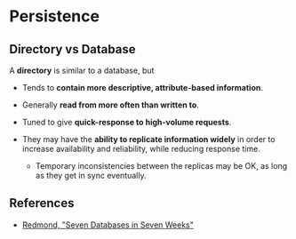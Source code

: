 # Persistence

## Directory vs Database

A **directory** is similar to a database, but

-   Tends to **contain more descriptive, attribute-based information**.

-   Generally **read from more often than written to**.

-   Tuned to give **quick-response to high-volume requests**.

-   They may have the **ability to replicate information widely** in order to increase availability and reliability, while reducing response time.

    -   Temporary inconsistencies between the replicas may be OK, as long as they get in sync eventually.

## References

-   [Redmond, "Seven Databases in Seven Weeks"](http://www.amazon.com/Seven-Databases-Weeks-Modern-Movement/dp/1934356921)
